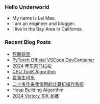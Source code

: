 ### Hello Underworld

- My name is Lei Mao.
- I am an engineer and blogger.
- I live in the Bay Area in California.


### Recent Blog Posts

<!-- BLOG-POST-LIST:START -->
- [死期将至](https://leimao.github.io/essay/%E6%AD%BB%E6%9C%9F%E5%B0%86%E8%87%B3-Deaths-Game/)
- [PyTorch Official VSCode DevContainer](https://leimao.github.io/blog/PyTorch-Official-VSCode-DevContainer/)
- [2024 年东京马拉松](https://leimao.github.io/essay/2024%E5%B9%B4%E4%B8%9C%E4%BA%AC%E9%A9%AC%E6%8B%89%E6%9D%BE/)
- [CPU TopK Algorithm](https://leimao.github.io/blog/CPU-TopK-Algorithm/)
- [百事生可乐](https://leimao.github.io/essay/%E7%99%BE%E4%BA%8B%E7%94%9F%E5%8F%AF%E4%B9%90/)
- [二十多年来我使用的计算机操作系统](https://leimao.github.io/essay/%E4%BA%8C%E5%8D%81%E5%A4%9A%E5%B9%B4%E6%9D%A5%E6%88%91%E4%BD%BF%E7%94%A8%E7%9A%84%E8%AE%A1%E7%AE%97%E6%9C%BA%E6%93%8D%E4%BD%9C%E7%B3%BB%E7%BB%9F/)
- [Heap Building Algorithm](https://leimao.github.io/blog/Heap-Building-Asymptotic-Algorithm/)
- [2024 Victory 10K 竞赛](https://leimao.github.io/life/2024-Victory-10K/)
<!-- BLOG-POST-LIST:END -->

